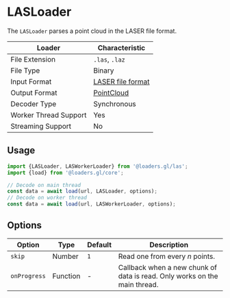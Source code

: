# LASLoader

The `LASLoader` parses a point cloud in the LASER file format.

| Loader                | Characteristic  |
| --------------------- | --------------- |
| File Extension        | `.las`, `.laz`  |
| File Type             | Binary          |
| Input Format          | [LASER file format](https://www.asprs.org/divisions-committees/lidar-division/laser-las-file-format-exchange-activities) |
| Output Format         | [PointCloud](docs/specifications/category-mesh.md) |
| Decoder Type          | Synchronous     |
| Worker Thread Support | Yes             |
| Streaming Support     | No              |


## Usage

```js
import {LASLoader, LASWorkerLoader} from '@loaders.gl/las';
import {load} from '@loaders.gl/core';

// Decode on main thread
const data = await load(url, LASLoader, options);
// Decode on worker thread
const data = await load(url, LASWorkerLoader, options);
```

## Options

| Option        | Type      | Default     | Description       |
| ------------- | --------- | ----------- | ----------------- |
| `skip`        | Number    | `1`         | Read one from every _n_ points. |
| `onProgress`  | Function  | -           | Callback when a new chunk of data is read. Only works on the main thread. |
